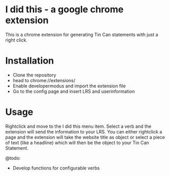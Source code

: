 # I did this - a google chrome extension

This is a chrome extension for generating Tin Can statements with just a right click.

# Installation
- Clone the repository
- head to chrome://extensions/
- Enable developermodus and import the extension file
- Go to the config page and insert LRS and userinformation

# Usage
Rightclick and move to the I did this menu item. Select a verb and the extension will send the information to your LRS.
You can either rightclick a page and the extension will take the website title as object or select a piece of text (like a headline) which will then be the object to your Tin Can Statement.


@todo:
- Develop functions for configurable verbs